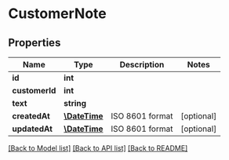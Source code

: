 # CustomerNote

## Properties
Name | Type | Description | Notes
------------ | ------------- | ------------- | -------------
**id** | **int** |  | 
**customerId** | **int** |  | 
**text** | **string** |  | 
**createdAt** | [**\DateTime**](\DateTime.md) | ISO 8601 format | [optional] 
**updatedAt** | [**\DateTime**](\DateTime.md) | ISO 8601 format | [optional] 

[[Back to Model list]](../README.md#documentation-for-models) [[Back to API list]](../README.md#documentation-for-api-endpoints) [[Back to README]](../README.md)


